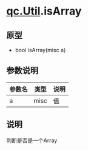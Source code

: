 # [qc.Util](README.md).isArray

## 原型
* bool isArray(misc a)

## 参数说明
| 参数名 | 类型 | 说明 |
| ------------- | ------------- | -------------|
| a | misc | 值 |

## 说明
判断是否是一个Array
